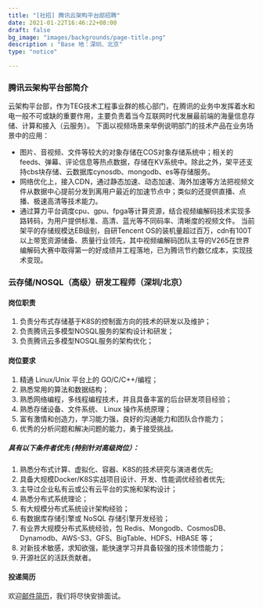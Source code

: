 ```yaml
---
title: "[社招] 腾讯云架构平台部招聘"
date: 2021-01-22T16:46:22+08:00
draft: false
bg_image: "images/backgrounds/page-title.png"
description : "Base 地：深圳、北京"
type: "notice"

---
```

### 腾讯云架构平台部简介

云架构平台部，作为TEG技术工程事业群的核心部门，在腾讯的业务中发挥着水和电一般不可或缺的重要作用，主要负责着当今互联网时代发展最前端的海量信息存储、计算和接入（云服务）。
下面以视频场景来举例说明部门的技术产品在业务场景中的应用：
- 图片、音视频、文件等较大的对象存储在COS对象存储系统中；相关的feeds、弹幕、评论信息等热点数据，存储在KV系统中。除此之外，架平还支持cbs块存储、云数据库cynosdb、mongodb、es等存储服务。
- 网络优化上，接入CDN，通过静态加速、动态加速、海外加速等方法把视频文件从数据中心提前分发到离用户最近的加速节点中；类似的还提供直播、点播、极速高清等技术能力。
- 通过算力平台调度cpu、gpu、fpga等计算资源，结合视频编解码技术实现多路转码，为用户提供标准、高清、蓝光等不同码率、清晰度的视频文件。
当前架平的存储规模达EB级别，自研Tencent OS的装机量超过百万，cdn有100T以上带宽资源储备、质量行业领先，其中视频编解码团队主导的V265在世界编解码大赛中取得第一的好成绩并工程落地，已为腾讯节约数亿成本，实现技术变现。

### 云存储/NOSQL（高级）研发工程师（深圳/北京）

#### 岗位职责
1. 负责分布式存储基于K8S的控制面方向的技术的研发以及维护；
2. 负责腾讯云多模型NOSQL服务的架构设计和研发； 
3. 负责腾讯云多模型NOSQL服务的架构优化；

#### 岗位要求
1. 精通 Linux/Unix 平台上的 GO/C/C++/编程；
2. 熟悉常用的算法和数据结构；
3. 熟悉网络编程，多线程编程技术，并且具备丰富的后台研发项目经验；
4. 熟悉存储设备、文件系统、 Linux 操作系统原理；
5. 富有激情和创造力，学习能力强，良好的沟通能力和团队合作能力；
6. 优秀的分析问题和解决问题的能力，勇于接受挑战。

##### 具有以下条件者优先 (特别针对高级岗位）：
1. 熟悉分布式计算、虚拟化、容器、K8S的技术研究与演进者优先;
2. 具备大规模Docker/K8S实战项目设计、开发、性能调优经验者优先;
3. 主导过企业私有云或公有云平台的实施和架构设计；
4. 熟悉分布式系统理论；
5. 有大规模分布式系统设计架构经验；
6. 有数据库存储引擎或 NoSQL 存储引擎开发经验；
7. 有业界大规模分布式系统经验，包 Redis、Mongodb、CosmosDB、Dynamodb、AWS-S3、GFS、BigTable、HDFS、HBASE 等；
8. 对新技术敏感，求知欲强，能快速学习并具备较强的技术领悟能力；
9. 开源社区的活跃贡献者。

#### 投递简历

欢迎[邮件简历](mailto:feelingfu@tencent.com)，我们将尽快安排面试。
